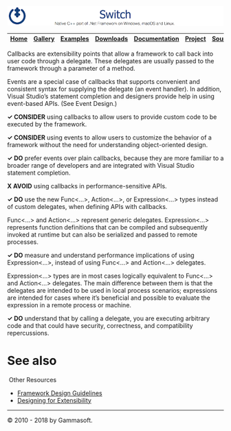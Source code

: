 ![Switch Header](Pictures/SwitchNativeC++port.png)

| [Home](Home.md) | [Gallery](Gallery.md) | [Examples](Examples.md) | [Downloads](Downloads.md) | [Documentation](Documentation.md) | [Project](https://sourceforge.net/projects/switchpro) | [Source](https://github.com/gammasoft71/switch) | [License](License.md) | [Contact](Contact.md) | [Gammasoft](https://gammasoft71.wixsite.com/gammasoft) |
|-----------------|-----------------------|-------------------------|-------------------------|-----------------------------------|-------------------------------------------------------|-------------------------------------------------|-----------------------|-----------------------|---------------------------------------------------------|

Callbacks are extensibility points that allow a framework to call back into user code through a delegate. These delegates are usually passed to the framework through a parameter of a method.

Events are a special case of callbacks that supports convenient and consistent syntax for supplying the delegate (an event handler). In addition, Visual Studio’s statement completion and designers provide help in using event-based APIs. (See Event Design.)

**✓ CONSIDER** using callbacks to allow users to provide custom code to be executed by the framework.

**✓ CONSIDER** using events to allow users to customize the behavior of a framework without the need for understanding object-oriented design.

**✓ DO** prefer events over plain callbacks, because they are more familiar to a broader range of developers and are integrated with Visual Studio statement completion.

**X AVOID** using callbacks in performance-sensitive APIs.

**✓ DO** use the new Func<...>, Action<...>, or Expression<...> types instead of custom delegates, when defining APIs with callbacks.

Func<...> and Action<...> represent generic delegates. Expression<...> represents function definitions that can be compiled and subsequently invoked at runtime but can also be serialized and passed to remote processes.

**✓ DO** measure and understand performance implications of using Expression<...>, instead of using Func<...> and Action<...> delegates.

Expression<...> types are in most cases logically equivalent to Func<...> and Action<...> delegates. The main difference between them is that the delegates are intended to be used in local process scenarios; expressions are intended for cases where it’s beneficial and possible to evaluate the expression in a remote process or machine.

**✓ DO** understand that by calling a delegate, you are executing arbitrary code and that could have security, correctness, and compatibility repercussions.

# See also
​
Other Resources

* [Framework Design Guidelines](FrameworkDesignGuidelines.md)
* [Designing for Extensibility](DesigningForExtensibility.md)

______________________________________________________________________________________________

© 2010 - 2018 by Gammasoft.
